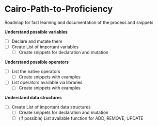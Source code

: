 # Cairo-Path-to-Proficiency 
Roadmap for fast learning and documentation of the process and snippets

**Understand possible variables**
- [ ] Declare and mutate them
- [ ] Create List of important variables
	- [ ] Create snippets for declaration and mutation

**Understand possible operators**
- [ ] List the native operators
	- [ ] Create snippets with examples
- [ ] List operators available via libraries
	- [ ] Create snippets with examples

**Understand data structures**
- [ ] Create List of important data structures
	- [ ] Create snippets for declaration and mutation
	- [ ] (if possible) List available function for ADD, REMOVE, UPDATE 
